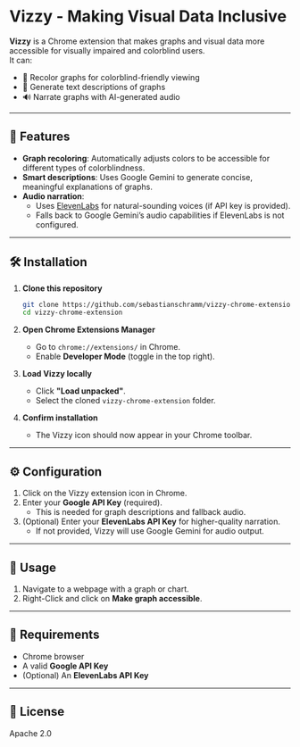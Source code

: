 # Vizzy - Making Visual Data Inclusive

**Vizzy** is a Chrome extension that makes graphs and visual data more accessible for visually impaired and colorblind users.  
It can:
- 🎨 Recolor graphs for colorblind-friendly viewing  
- 📝 Generate text descriptions of graphs  
- 🔊 Narrate graphs with AI-generated audio  

---

## 🚀 Features
- **Graph recoloring**: Automatically adjusts colors to be accessible for different types of colorblindness.  
- **Smart descriptions**: Uses Google Gemini to generate concise, meaningful explanations of graphs.  
- **Audio narration**:  
  - Uses [ElevenLabs](https://elevenlabs.io) for natural-sounding voices (if API key is provided).  
  - Falls back to Google Gemini’s audio capabilities if ElevenLabs is not configured.  

---

## 🛠 Installation

1. **Clone this repository**  
   ```bash
   git clone https://github.com/sebastianschramm/vizzy-chrome-extension.git
   cd vizzy-chrome-extension
   ```

2. **Open Chrome Extensions Manager**  
   - Go to `chrome://extensions/` in Chrome.  
   - Enable **Developer Mode** (toggle in the top right).  

3. **Load Vizzy locally**  
   - Click **"Load unpacked"**.  
   - Select the cloned `vizzy-chrome-extension` folder.  

4. **Confirm installation**  
   - The Vizzy icon should now appear in your Chrome toolbar.  

---

## ⚙️ Configuration

1. Click on the Vizzy extension icon in Chrome.  
2. Enter your **Google API Key** (required).  
   - This is needed for graph descriptions and fallback audio.  
3. (Optional) Enter your **ElevenLabs API Key** for higher-quality narration.  
   - If not provided, Vizzy will use Google Gemini for audio output.  

---

## 📖 Usage

1. Navigate to a webpage with a graph or chart.  
2. Right-Click and click on **Make graph accessible**.

---

## 🧩 Requirements
- Chrome browser  
- A valid **Google API Key**  
- (Optional) An **ElevenLabs API Key**  

---

## 📜 License
Apache 2.0
